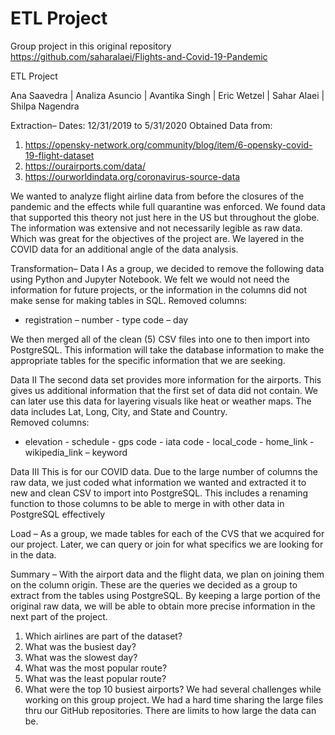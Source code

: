 # ETL Project
Group project in this original repository https://github.com/saharalaei/Flights-and-Covid-19-Pandemic

ETL Project

Ana Saavedra | Analiza Asuncio | Avantika Singh | Eric Wetzel | Sahar Alaei | Shilpa Nagendra


Extraction– 
Dates: 12/31/2019 to 5/31/2020
Obtained Data from: 
1.	https://opensky-network.org/community/blog/item/6-opensky-covid-19-flight-dataset
2.	https://ourairports.com/data/
3.	https://ourworldindata.org/coronavirus-source-data

We wanted to analyze flight airline data from before the closures of the pandemic and the effects while full quarantine was enforced. We found data that supported this theory not just here in the US but throughout the globe. The information was extensive and not necessarily legible as raw data. Which was great for the objectives of the project are.  We layered in the COVID data for an additional angle of the data analysis. 


Transformation– 
Data I
As a group, we decided to remove the following data using Python and Jupyter Notebook. We felt we would not need the information for future projects, or the information in the columns did not make sense for making tables in SQL.
Removed columns:
- registration – number - type code – day

We then merged all of the clean (5) CSV files into one to then import into PostgreSQL. This information will take the database information to make the appropriate tables for the specific information that we are seeking.

Data II
The second data set provides more information for the airports. This gives us additional information that the first set of data did not contain. We can later use this data for layering visuals like heat or weather maps. The data includes Lat, Long, City, and State and Country.  
Removed columns: 
- elevation - schedule - gps code - iata code - local_code - home_link - wikipedia_link – keyword

Data III
This is for our COVID data. Due to the large number of columns the raw data, we just coded what information we wanted and extracted it to new and clean CSV to import into PostgreSQL. This includes a renaming function to those columns to be able to merge in with other data in PostgreSQL effectively

Load – 
As a group, we made tables for each of the CVS that we acquired for our project. Later, we can query or join for what specifics we are looking for in the data. 




Summary – 
With the airport data and the flight data, we plan on joining them on the column origin. These are the queries we decided as a group to extract from the tables using PostgreSQL. By keeping a large portion of the original raw data, we will be able to obtain more precise information in the next part of the project. 
1.	Which airlines are part of the dataset?
2.	What was the busiest day?
3.	What was the slowest day?
4.	What was the most popular route?
5.	What was the least popular route?
6.	What were the top 10 busiest airports?
We had several challenges while working on this group project. We had a hard time sharing the large files thru our GitHub repositories. There are limits to how large the data can be. 


